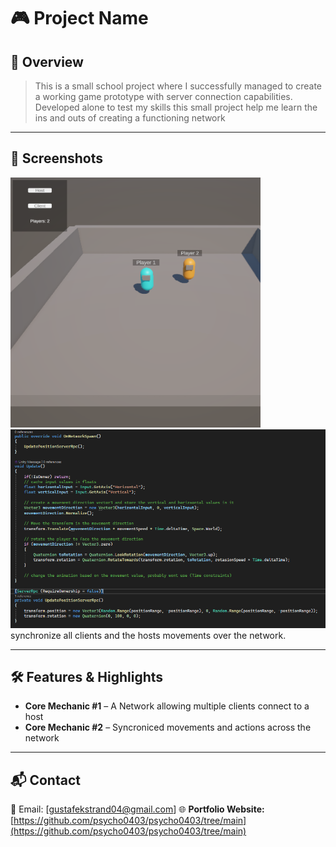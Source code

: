 # 🎮 Project Name  

## 📖 Overview  
> This is a small school project where I successfully managed to create a working game prototype with server connection capabilities.
Developed alone to test my skills this small project help me learn the ins and outs of creating a functioning network  

---

## 📸 Screenshots  
<p align="left">
  <img src="https://github.com/psycho0403/psycho0403/blob/main/NetworkProject_showcasePicture" width="400" height="400">
  <img src="https://github.com/psycho0403/NetworkProject/blob/main/NetworkMovementsynk.png" >
   synchronize all clients and the hosts movements over the network.
</p>


---

## 🛠 Features & Highlights  
- **Core Mechanic #1** – A Network allowing multiple clients connect to a host  
- **Core Mechanic #2** – Syncroniced movements and actions across the network

---

## 📬 Contact  
📧 Email: [gustafekstrand04@gmail.com] 
🌐 **Portfolio Website:** [https://github.com/psycho0403/psycho0403/tree/main](https://github.com/psycho0403/psycho0403/tree/main)
